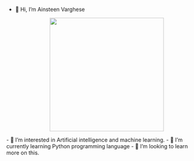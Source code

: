 - 👋 Hi, I’m Ainsteen Varghese
  <p align="center">
  <img src="https://media2.giphy.com/media/v1.Y2lkPTc5MGI3NjExNjNqaWx2ZGZlcWEyNG1oamM0MDBzODA1aDBjcmhsYmc4dGdmMnB2NyZlcD12MV9pbnRlcm5hbF9naWZfYnlfaWQmY3Q9Zw/66M6ZwJkTLYikvhrqZ/giphy.gif)" width="300">
</p>
- 👀 I’m interested in Artificial intelligence and machine learning.
- 🌱 I’m currently learning Python programming language
- 💞️ I’m looking to learn more on this.


<!---
ainsteen01/ainsteen01 is a ✨ special ✨ repository because its `README.md` (this file) appears on your GitHub profile.
You can click the Preview link to take a look at your changes.
--->
